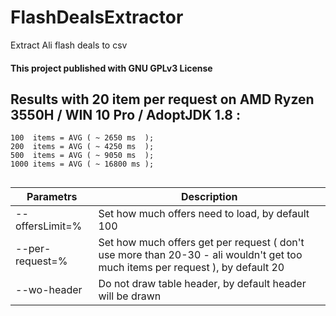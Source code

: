# FlashDealsExtractor
Extract Ali flash deals to csv

#### This project published with GNU GPLv3 License

## Results with 20 item per request on AMD Ryzen 3550H / WIN 10 Pro / AdoptJDK 1.8 :
	100  items = AVG ( ~ 2650 ms  );
	200  items = AVG ( ~ 4250 ms  );
	500  items = AVG ( ~ 9050 ms  );
	1000 items = AVG ( ~ 16800 ms );
	
## 
| Parametrs | Description |
| --------- | ----------- |
| --offersLimit=%        | Set how much offers need to load, by default 100 |
| --per-request=%        | Set how much offers get per request ( don't use more than 20-30 - ali wouldn't get too much items per request ), by default 20 |
| --wo-header            | Do not draw table header, by default header will be drawn |
